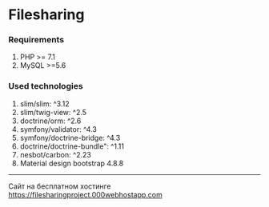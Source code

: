 # <h1> Filesharing </h1>
<h3>Requirements</h4>
<ol>
 <li>PHP >= 7.1</li>
 <li>MySQL >=5.6</li>
 </ol>

<h3>Used technologies</h4>

<ol>
     <li>slim/slim: ^3.12</li>
   <li> slim/twig-view: ^2.5</li>
   <li> doctrine/orm: ^2.6</li>
   <li> symfony/validator: ^4.3</li>
   <li> symfony/doctrine-bridge: ^4.3</li>
   <li> doctrine/doctrine-bundle": ^1.11</li>
   <li> nesbot/carbon: ^2.23</li>
  <li> Material design bootstrap 4.8.8</li>
 </ol>
 <hr>
 <p>Сайт на бесплатном хостинге <a href="https://filesharingproject.000webhostapp.com/"> https://filesharingproject.000webhostapp.com</a></p>
 
 
